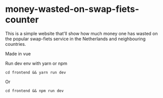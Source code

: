 # money-wasted-on-swap-fiets-counter
This is a simple website that'll show how much money one has wasted on the popular swap-fiets service in the Netherlands and neighbouring countries.

Made in vue 

Run dev env with yarn or npm
```
cd frontend && yarn run dev
```
Or
```
cd frontend && npm run dev
```

